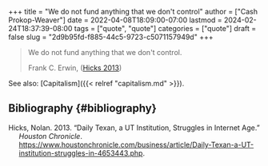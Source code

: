 +++
title = "We do not fund anything that we don't control"
author = ["Cash Prokop-Weaver"]
date = 2022-04-08T18:09:00-07:00
lastmod = 2024-02-24T18:37:39-08:00
tags = ["quote", "quote"]
categories = ["quote"]
draft = false
slug = "2d9b95fd-f885-44c5-9723-c5071157949d"
+++

> We do not fund anything that we don't control.
>
> Frank C. Erwin, (<a href="#citeproc_bib_item_1">Hicks 2013</a>)

See also: [Capitalism]({{< relref "capitalism.md" >}}).


## Bibliography {#bibliography}

<style>.csl-entry{text-indent: -1.5em; margin-left: 1.5em;}</style><div class="csl-bib-body">
  <div class="csl-entry"><a id="citeproc_bib_item_1"></a>Hicks, Nolan. 2013. “Daily Texan, a UT Institution, Struggles in Internet Age.” <i>Houston Chronicle</i>. <a href="https://www.houstonchronicle.com/business/article/Daily-Texan-a-UT-institution-struggles-in-4653443.php">https://www.houstonchronicle.com/business/article/Daily-Texan-a-UT-institution-struggles-in-4653443.php</a>.</div>
</div>
